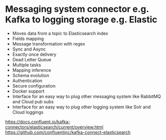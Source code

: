 # Messaging system connector e.g. Kafka to logging storage e.g. Elastic
- Moves data from a topic to Elasticsearch index
- Fields mapping
- Message transformation with regex
- Sync and Async
- Exactly once delivery
- Dead Letter Queue
- Multiple tasks
- Mapping inference
- Schema evolution
- Authentication
- Secure configuration
- Docker support
- Interface for an easy way to plug other messaging system like RabbitMQ and Cloud pub subs
- Interface for an easy way to plug other logging system like Solr and Cloud loggings


https://docs.confluent.io/kafka-connectors/elasticsearch/current/overview.html
https://github.com/confluentinc/kafka-connect-elasticsearch

